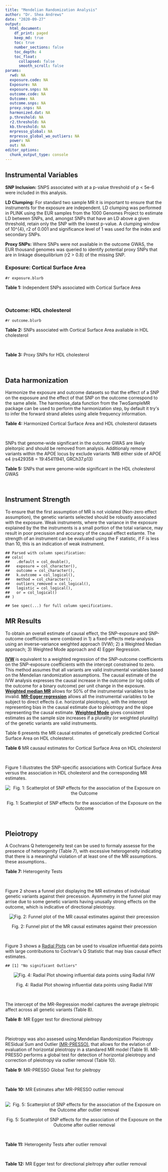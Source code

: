 ```yaml
---
title: "Mendelian Randomization Analysis"
author: "Dr. Shea Andrews"
date: "2020-09-27"
output:
  html_document:
    df_print: paged
    keep_md: true
    toc: true
    number_sections: false
    toc_depth: 4
    toc_float:
      collapsed: false
      smooth_scroll: false
params:
  rwd: NA
  exposure.code: NA
  Exposure: NA
  exposure.snps: NA
  outcome.code: NA
  Outcome: NA
  outcome.snps: NA
  proxy.snps: NA
  harmonized.dat: NA
  p.threshold: NA
  r2.threshold: NA
  kb.threshold: NA
  mrpresso_global: NA
  mrpresso_global_wo_outliers: NA
  power: NA
  out: NA
editor_options:
  chunk_output_type: console
---
```







## Instrumental Variables
**SNP Inclusion:** SNPS associated with at a p-value threshold of p < 5e-6 were included in this analysis.
<br>

**LD Clumping:** For standard two sample MR it is important to ensure that the instruments for the exposure are independent. LD clumping was performed in PLINK using the EUR samples from the 1000 Genomes Project to estimate LD between SNPs, and, amongst SNPs that have an LD above a given threshold, retain only the SNP with the lowest p-value. A clumping window of 10^{4}, r2 of 0.001 and significance level of 1 was used for the index and secondary SNPs.
<br>

**Proxy SNPs:** Where SNPs were not available in the outcome GWAS, the EUR thousand genomes was queried to identify potential proxy SNPs that are in linkage disequilibrium (r2 > 0.8) of the missing SNP.
<br>

### Exposure: Cortical Surface Area
`#r exposure.blurb`
<br>

**Table 1:** Independent SNPs associated with Cortical Surface Area
<div data-pagedtable="false">
  <script data-pagedtable-source type="application/json">
{"columns":[{"label":["SNP"],"name":[1],"type":["chr"],"align":["left"]},{"label":["CHROM"],"name":[2],"type":["dbl"],"align":["right"]},{"label":["POS"],"name":[3],"type":["dbl"],"align":["right"]},{"label":["REF"],"name":[4],"type":["chr"],"align":["left"]},{"label":["ALT"],"name":[5],"type":["chr"],"align":["left"]},{"label":["AF"],"name":[6],"type":["dbl"],"align":["right"]},{"label":["BETA"],"name":[7],"type":["dbl"],"align":["right"]},{"label":["SE"],"name":[8],"type":["dbl"],"align":["right"]},{"label":["Z"],"name":[9],"type":["dbl"],"align":["right"]},{"label":["P"],"name":[10],"type":["dbl"],"align":["right"]},{"label":["N"],"name":[11],"type":["dbl"],"align":["right"]},{"label":["TRAIT"],"name":[12],"type":["chr"],"align":["left"]}],"data":[{"1":"rs2490556","2":"1","3":"2021284","4":"T","5":"A","6":"0.3155","7":"583.9623","8":"122.1531","9":"4.780577","10":"1.748e-06","11":"32068","12":"Cortical_Surface_Area"},{"1":"rs4846200","2":"1","3":"9752648","4":"C","5":"T","6":"0.4191","7":"628.7473","8":"124.9738","9":"5.031033","10":"4.878e-07","11":"32068","12":"Cortical_Surface_Area"},{"1":"rs499688","2":"1","3":"61396649","4":"T","5":"C","6":"0.3482","7":"-583.8940","8":"123.5536","9":"-4.725840","10":"2.292e-06","11":"31582","12":"Cortical_Surface_Area"},{"1":"rs6673449","2":"1","3":"160043698","4":"A","5":"G","6":"0.5681","7":"-552.9050","8":"110.5323","9":"-5.002200","10":"5.668e-07","11":"32176","12":"Cortical_Surface_Area"},{"1":"rs12137969","2":"1","3":"242289357","4":"G","5":"A","6":"0.2412","7":"-585.5512","8":"128.0273","9":"-4.573643","10":"4.793e-06","11":"32176","12":"Cortical_Surface_Area"},{"1":"rs10927043","2":"1","3":"243762208","4":"C","5":"T","6":"0.1826","7":"719.0735","8":"141.2684","9":"5.090123","10":"3.578e-07","11":"32176","12":"Cortical_Surface_Area"},{"1":"rs57415181","2":"2","3":"48707841","4":"G","5":"C","6":"0.1447","7":"-834.6022","8":"159.4070","9":"-5.235668","10":"1.644e-07","11":"32176","12":"Cortical_Surface_Area"},{"1":"rs10496091","2":"2","3":"61482261","4":"G","5":"A","6":"0.2777","7":"-642.6331","8":"121.0228","9":"-5.310017","10":"1.096e-07","11":"32176","12":"Cortical_Surface_Area"},{"1":"rs12630663","2":"3","3":"28007315","4":"T","5":"C","6":"0.4117","7":"632.8110","8":"111.2125","9":"5.690110","10":"1.270e-08","11":"32176","12":"Cortical_Surface_Area"},{"1":"rs34464850","2":"3","3":"141721762","4":"G","5":"C","6":"0.1534","7":"1233.1854","8":"152.7201","9":"8.074807","10":"6.758e-16","11":"31984","12":"Cortical_Surface_Area"},{"1":"rs11938781","2":"4","3":"17924734","4":"T","5":"C","6":"0.1648","7":"-719.1710","8":"150.5519","9":"-4.776900","10":"1.780e-06","11":"32176","12":"Cortical_Surface_Area"},{"1":"rs10029872","2":"4","3":"40350763","4":"T","5":"C","6":"0.5251","7":"508.7590","8":"109.6122","9":"4.641440","10":"3.460e-06","11":"32176","12":"Cortical_Surface_Area"},{"1":"rs2301718","2":"4","3":"106009763","4":"G","5":"A","6":"0.2269","7":"737.2212","8":"132.3556","9":"5.570004","10":"2.547e-08","11":"32176","12":"Cortical_Surface_Area"},{"1":"rs386424","2":"5","3":"81092787","4":"T","5":"G","6":"0.3008","7":"656.5430","8":"120.0422","9":"5.469270","10":"4.519e-08","11":"32176","12":"Cortical_Surface_Area"},{"1":"rs7715167","2":"5","3":"170778824","4":"T","5":"C","6":"0.6143","7":"662.7540","8":"119.1375","9":"5.562930","10":"2.653e-08","11":"32068","12":"Cortical_Surface_Area"},{"1":"rs2802295","2":"6","3":"108926496","4":"A","5":"G","6":"0.6207","7":"714.5850","8":"112.9897","9":"6.324340","10":"2.543e-10","11":"32176","12":"Cortical_Surface_Area"},{"1":"rs11759026","2":"6","3":"126792095","4":"A","5":"G","6":"0.2376","7":"1301.5200","8":"134.6156","9":"9.668420","10":"4.106e-22","11":"31907","12":"Cortical_Surface_Area"},{"1":"rs139849708","2":"6","3":"127369230","4":"T","5":"C","6":"0.0297","7":"-2237.8300","8":"422.1224","9":"-5.301370","10":"1.149e-07","11":"22951","12":"Cortical_Surface_Area"},{"1":"rs6463758","2":"7","3":"8117636","4":"A","5":"G","6":"0.5382","7":"560.9860","8":"112.3815","9":"4.991800","10":"5.982e-07","11":"32176","12":"Cortical_Surface_Area"},{"1":"rs149352678","2":"7","3":"54920906","4":"C","5":"T","6":"0.0991","7":"967.7266","8":"191.5244","9":"5.052759","10":"4.355e-07","11":"32176","12":"Cortical_Surface_Area"},{"1":"rs42035","2":"7","3":"92239531","4":"A","5":"G","6":"0.2454","7":"-610.3230","8":"127.8222","9":"-4.774780","10":"1.799e-06","11":"32176","12":"Cortical_Surface_Area"},{"1":"rs41563","2":"7","3":"104852654","4":"G","5":"A","6":"0.3385","7":"586.6639","8":"116.3776","9":"5.041038","10":"4.630e-07","11":"32176","12":"Cortical_Surface_Area"},{"1":"rs10251751","2":"7","3":"156021770","4":"C","5":"T","6":"0.6639","7":"538.0782","8":"116.0343","9":"4.637234","10":"3.531e-06","11":"32176","12":"Cortical_Surface_Area"},{"1":"rs76650567","2":"8","3":"78242034","4":"C","5":"T","6":"0.0870","7":"-902.8657","8":"194.8981","9":"-4.632501","10":"3.613e-06","11":"32176","12":"Cortical_Surface_Area"},{"1":"rs66702753","2":"9","3":"103010947","4":"A","5":"C","6":"0.2493","7":"-593.2390","8":"128.8921","9":"-4.602600","10":"4.172e-06","11":"32176","12":"Cortical_Surface_Area"},{"1":"rs10817864","2":"9","3":"118968579","4":"C","5":"T","6":"0.5739","7":"531.0956","8":"111.2505","9":"4.773872","10":"1.807e-06","11":"32176","12":"Cortical_Surface_Area"},{"1":"rs12357321","2":"10","3":"21790476","4":"G","5":"A","6":"0.3206","7":"-698.7452","8":"119.6461","9":"-5.840100","10":"5.217e-09","11":"32176","12":"Cortical_Surface_Area"},{"1":"rs1628768","2":"10","3":"105012994","4":"T","5":"C","6":"0.2386","7":"972.9780","8":"132.0048","9":"7.370780","10":"1.696e-13","11":"32176","12":"Cortical_Surface_Area"},{"1":"rs17543864","2":"11","3":"92556100","4":"G","5":"A","6":"0.3264","7":"-623.9150","8":"116.9886","9":"-5.333126","10":"9.654e-08","11":"32176","12":"Cortical_Surface_Area"},{"1":"rs3217901","2":"12","3":"4405389","4":"A","5":"G","6":"0.4221","7":"593.5960","8":"114.7165","9":"5.174460","10":"2.286e-07","11":"32176","12":"Cortical_Surface_Area"},{"1":"rs2066827","2":"12","3":"12871099","4":"T","5":"G","6":"0.2333","7":"-862.4130","8":"159.9581","9":"-5.391500","10":"6.987e-08","11":"24138","12":"Cortical_Surface_Area"},{"1":"rs7975351","2":"12","3":"53902190","4":"G","5":"A","6":"0.4740","7":"611.0487","8":"113.5536","9":"5.381148","10":"7.401e-08","11":"31319","12":"Cortical_Surface_Area"},{"1":"rs10876864","2":"12","3":"56401085","4":"G","5":"A","6":"0.5774","7":"-628.5901","8":"112.6859","9":"-5.578250","10":"2.430e-08","11":"31319","12":"Cortical_Surface_Area"},{"1":"rs10878349","2":"12","3":"66327632","4":"A","5":"G","6":"0.5100","7":"-1039.9900","8":"110.4866","9":"-9.412850","10":"4.829e-21","11":"32176","12":"Cortical_Surface_Area"},{"1":"rs35227403","2":"12","3":"68216239","4":"T","5":"A","6":"0.0588","7":"-1271.7821","8":"253.6458","9":"-5.014008","10":"5.331e-07","11":"32176","12":"Cortical_Surface_Area"},{"1":"rs111855983","2":"12","3":"80052550","4":"T","5":"C","6":"0.1319","7":"-818.6420","8":"177.5492","9":"-4.610790","10":"4.011e-06","11":"28185","12":"Cortical_Surface_Area"},{"1":"rs2195243","2":"12","3":"102922986","4":"G","5":"C","6":"0.2196","7":"-769.2254","8":"142.2462","9":"-5.407704","10":"6.384e-08","11":"29708","12":"Cortical_Surface_Area"},{"1":"rs34011931","2":"13","3":"111077516","4":"A","5":"G","6":"0.3280","7":"538.2090","8":"117.7182","9":"4.572010","10":"4.831e-06","11":"32176","12":"Cortical_Surface_Area"},{"1":"rs6572878","2":"14","3":"23435333","4":"T","5":"C","6":"0.3997","7":"-574.9920","8":"113.9565","9":"-5.045710","10":"4.518e-07","11":"31790","12":"Cortical_Surface_Area"},{"1":"rs76801057","2":"14","3":"99728448","4":"C","5":"T","6":"0.0263","7":"2036.7834","8":"429.5486","9":"4.741683","10":"2.119e-06","11":"23846","12":"Cortical_Surface_Area"},{"1":"rs4265798","2":"16","3":"70636616","4":"T","5":"A","6":"0.9332","7":"-1221.0588","8":"263.6357","9":"-4.631614","10":"3.628e-06","11":"30025","12":"Cortical_Surface_Area"},{"1":"rs7207463","2":"17","3":"16004259","4":"A","5":"G","6":"0.5620","7":"-519.7640","8":"110.5676","9":"-4.700870","10":"2.591e-06","11":"32176","12":"Cortical_Surface_Area"},{"1":"rs6505216","2":"17","3":"29206421","4":"G","5":"T","6":"0.2375","7":"652.8106","8":"142.8638","9":"4.569461","10":"4.890e-06","11":"31430","12":"Cortical_Surface_Area"},{"1":"rs79600142","2":"17","3":"43897722","4":"T","5":"C","6":"0.2198","7":"-1696.8300","8":"143.2730","9":"-11.843300","10":"2.331e-32","11":"29435","12":"Cortical_Surface_Area"},{"1":"rs12452834","2":"17","3":"47111739","4":"C","5":"T","6":"0.3329","7":"-626.4308","8":"123.5899","9":"-5.068625","10":"4.007e-07","11":"30867","12":"Cortical_Surface_Area"},{"1":"rs1791513","2":"18","3":"22135429","4":"A","5":"G","6":"0.5263","7":"-502.3000","8":"109.5062","9":"-4.586950","10":"4.498e-06","11":"32176","12":"Cortical_Surface_Area"},{"1":"rs743038","2":"22","3":"50884075","4":"C","5":"T","6":"0.5560","7":"-532.1045","8":"115.3983","9":"-4.611025","10":"4.007e-06","11":"31216","12":"Cortical_Surface_Area"}],"options":{"columns":{"min":{},"max":[10]},"rows":{"min":[10],"max":[10]},"pages":{}}}
  </script>
</div>
<br>

### Outcome: HDL cholesterol
`#r outcome.blurb`
<br>

**Table 2:** SNPs associated with Cortical Surface Area avaliable in HDL cholesterol
<div data-pagedtable="false">
  <script data-pagedtable-source type="application/json">
{"columns":[{"label":["SNP"],"name":[1],"type":["chr"],"align":["left"]},{"label":["CHROM"],"name":[2],"type":["dbl"],"align":["right"]},{"label":["POS"],"name":[3],"type":["dbl"],"align":["right"]},{"label":["REF"],"name":[4],"type":["chr"],"align":["left"]},{"label":["ALT"],"name":[5],"type":["chr"],"align":["left"]},{"label":["AF"],"name":[6],"type":["dbl"],"align":["right"]},{"label":["BETA"],"name":[7],"type":["dbl"],"align":["right"]},{"label":["SE"],"name":[8],"type":["dbl"],"align":["right"]},{"label":["Z"],"name":[9],"type":["dbl"],"align":["right"]},{"label":["P"],"name":[10],"type":["dbl"],"align":["right"]},{"label":["N"],"name":[11],"type":["dbl"],"align":["right"]},{"label":["TRAIT"],"name":[12],"type":["chr"],"align":["left"]}],"data":[{"1":"rs499688","2":"1","3":"61396649","4":"T","5":"C","6":"0.444283","7":"0.0098","8":"0.0063","9":"1.5555556","10":"0.14670","11":"94311.0","12":"HDL_Cholesterol"},{"1":"rs10496091","2":"2","3":"61482261","4":"G","5":"A","6":"0.332062","7":"0.0094","8":"0.0037","9":"2.5405405","10":"0.02301","11":"187109.1","12":"HDL_Cholesterol"},{"1":"rs12630663","2":"3","3":"28007315","4":"T","5":"C","6":"0.374819","7":"0.0022","8":"0.0049","9":"0.4489796","10":"0.89800","11":"94311.0","12":"HDL_Cholesterol"},{"1":"rs11938781","2":"4","3":"17924734","4":"T","5":"C","6":"0.136892","7":"-0.0184","8":"0.0067","9":"-2.7462700","10":"0.04103","11":"92696.0","12":"HDL_Cholesterol"},{"1":"rs10029872","2":"4","3":"40350763","4":"T","5":"C","6":"0.529112","7":"-0.0015","8":"0.0048","9":"-0.3125000","10":"0.98020","11":"91244.0","12":"HDL_Cholesterol"},{"1":"rs2301718","2":"4","3":"106009763","4":"G","5":"A","6":"0.281329","7":"-0.0062","8":"0.0056","9":"-1.1071400","10":"0.70180","11":"94232.0","12":"HDL_Cholesterol"},{"1":"rs386424","2":"5","3":"81092787","4":"T","5":"G","6":"0.354704","7":"0.0057","8":"0.0052","9":"1.0961538","10":"0.15870","11":"94311.0","12":"HDL_Cholesterol"},{"1":"rs7715167","2":"5","3":"170778824","4":"T","5":"C","6":"0.649726","7":"0.0045","8":"0.0053","9":"0.8490566","10":"0.27750","11":"94311.0","12":"HDL_Cholesterol"},{"1":"rs41563","2":"7","3":"104852654","4":"G","5":"A","6":"0.311571","7":"-0.0080","8":"0.0050","9":"-1.6000000","10":"0.09655","11":"94311.0","12":"HDL_Cholesterol"},{"1":"rs10817864","2":"9","3":"118968579","4":"C","5":"T","6":"0.629670","7":"0.0059","8":"0.0051","9":"1.1568627","10":"0.17770","11":"86442.0","12":"HDL_Cholesterol"},{"1":"rs12357321","2":"10","3":"21790476","4":"G","5":"A","6":"0.305707","7":"-0.0069","8":"0.0053","9":"-1.3018900","10":"0.17000","11":"94311.0","12":"HDL_Cholesterol"},{"1":"rs17543864","2":"11","3":"92556100","4":"G","5":"A","6":"0.308642","7":"-0.0036","8":"0.0052","9":"-0.6923080","10":"0.33230","11":"94311.0","12":"HDL_Cholesterol"},{"1":"rs3217901","2":"12","3":"4405389","4":"A","5":"G","6":"0.412214","7":"0.0006","8":"0.0051","9":"0.1176471","10":"0.75560","11":"94311.0","12":"HDL_Cholesterol"},{"1":"rs2066827","2":"12","3":"12871099","4":"T","5":"G","6":"0.208757","7":"-0.0046","8":"0.0088","9":"-0.5227270","10":"0.90250","11":"81189.0","12":"HDL_Cholesterol"},{"1":"rs10876864","2":"12","3":"56401085","4":"G","5":"A","6":"0.610867","7":"-0.0050","8":"0.0048","9":"-1.0416700","10":"0.12670","11":"94311.0","12":"HDL_Cholesterol"},{"1":"rs2195243","2":"12","3":"102922986","4":"G","5":"C","6":"0.222343","7":"0.0039","8":"0.0043","9":"0.9069767","10":"0.33950","11":"183824.0","12":"HDL_Cholesterol"},{"1":"rs7207463","2":"17","3":"16004259","4":"A","5":"G","6":"0.557392","7":"0.0062","8":"0.0049","9":"1.2653061","10":"0.28870","11":"89542.0","12":"HDL_Cholesterol"},{"1":"rs2490556","2":"NA","3":"NA","4":"NA","5":"NA","6":"NA","7":"NA","8":"NA","9":"NA","10":"NA","11":"NA","12":"NA"},{"1":"rs4846200","2":"NA","3":"NA","4":"NA","5":"NA","6":"NA","7":"NA","8":"NA","9":"NA","10":"NA","11":"NA","12":"NA"},{"1":"rs6673449","2":"NA","3":"NA","4":"NA","5":"NA","6":"NA","7":"NA","8":"NA","9":"NA","10":"NA","11":"NA","12":"NA"},{"1":"rs12137969","2":"NA","3":"NA","4":"NA","5":"NA","6":"NA","7":"NA","8":"NA","9":"NA","10":"NA","11":"NA","12":"NA"},{"1":"rs10927043","2":"NA","3":"NA","4":"NA","5":"NA","6":"NA","7":"NA","8":"NA","9":"NA","10":"NA","11":"NA","12":"NA"},{"1":"rs57415181","2":"NA","3":"NA","4":"NA","5":"NA","6":"NA","7":"NA","8":"NA","9":"NA","10":"NA","11":"NA","12":"NA"},{"1":"rs34464850","2":"NA","3":"NA","4":"NA","5":"NA","6":"NA","7":"NA","8":"NA","9":"NA","10":"NA","11":"NA","12":"NA"},{"1":"rs2802295","2":"NA","3":"NA","4":"NA","5":"NA","6":"NA","7":"NA","8":"NA","9":"NA","10":"NA","11":"NA","12":"NA"},{"1":"rs11759026","2":"NA","3":"NA","4":"NA","5":"NA","6":"NA","7":"NA","8":"NA","9":"NA","10":"NA","11":"NA","12":"NA"},{"1":"rs139849708","2":"NA","3":"NA","4":"NA","5":"NA","6":"NA","7":"NA","8":"NA","9":"NA","10":"NA","11":"NA","12":"NA"},{"1":"rs6463758","2":"NA","3":"NA","4":"NA","5":"NA","6":"NA","7":"NA","8":"NA","9":"NA","10":"NA","11":"NA","12":"NA"},{"1":"rs149352678","2":"NA","3":"NA","4":"NA","5":"NA","6":"NA","7":"NA","8":"NA","9":"NA","10":"NA","11":"NA","12":"NA"},{"1":"rs42035","2":"NA","3":"NA","4":"NA","5":"NA","6":"NA","7":"NA","8":"NA","9":"NA","10":"NA","11":"NA","12":"NA"},{"1":"rs10251751","2":"NA","3":"NA","4":"NA","5":"NA","6":"NA","7":"NA","8":"NA","9":"NA","10":"NA","11":"NA","12":"NA"},{"1":"rs76650567","2":"NA","3":"NA","4":"NA","5":"NA","6":"NA","7":"NA","8":"NA","9":"NA","10":"NA","11":"NA","12":"NA"},{"1":"rs66702753","2":"NA","3":"NA","4":"NA","5":"NA","6":"NA","7":"NA","8":"NA","9":"NA","10":"NA","11":"NA","12":"NA"},{"1":"rs1628768","2":"NA","3":"NA","4":"NA","5":"NA","6":"NA","7":"NA","8":"NA","9":"NA","10":"NA","11":"NA","12":"NA"},{"1":"rs7975351","2":"NA","3":"NA","4":"NA","5":"NA","6":"NA","7":"NA","8":"NA","9":"NA","10":"NA","11":"NA","12":"NA"},{"1":"rs10878349","2":"NA","3":"NA","4":"NA","5":"NA","6":"NA","7":"NA","8":"NA","9":"NA","10":"NA","11":"NA","12":"NA"},{"1":"rs35227403","2":"NA","3":"NA","4":"NA","5":"NA","6":"NA","7":"NA","8":"NA","9":"NA","10":"NA","11":"NA","12":"NA"},{"1":"rs111855983","2":"NA","3":"NA","4":"NA","5":"NA","6":"NA","7":"NA","8":"NA","9":"NA","10":"NA","11":"NA","12":"NA"},{"1":"rs34011931","2":"NA","3":"NA","4":"NA","5":"NA","6":"NA","7":"NA","8":"NA","9":"NA","10":"NA","11":"NA","12":"NA"},{"1":"rs6572878","2":"NA","3":"NA","4":"NA","5":"NA","6":"NA","7":"NA","8":"NA","9":"NA","10":"NA","11":"NA","12":"NA"},{"1":"rs76801057","2":"NA","3":"NA","4":"NA","5":"NA","6":"NA","7":"NA","8":"NA","9":"NA","10":"NA","11":"NA","12":"NA"},{"1":"rs4265798","2":"NA","3":"NA","4":"NA","5":"NA","6":"NA","7":"NA","8":"NA","9":"NA","10":"NA","11":"NA","12":"NA"},{"1":"rs6505216","2":"NA","3":"NA","4":"NA","5":"NA","6":"NA","7":"NA","8":"NA","9":"NA","10":"NA","11":"NA","12":"NA"},{"1":"rs79600142","2":"NA","3":"NA","4":"NA","5":"NA","6":"NA","7":"NA","8":"NA","9":"NA","10":"NA","11":"NA","12":"NA"},{"1":"rs12452834","2":"NA","3":"NA","4":"NA","5":"NA","6":"NA","7":"NA","8":"NA","9":"NA","10":"NA","11":"NA","12":"NA"},{"1":"rs1791513","2":"NA","3":"NA","4":"NA","5":"NA","6":"NA","7":"NA","8":"NA","9":"NA","10":"NA","11":"NA","12":"NA"},{"1":"rs743038","2":"NA","3":"NA","4":"NA","5":"NA","6":"NA","7":"NA","8":"NA","9":"NA","10":"NA","11":"NA","12":"NA"}],"options":{"columns":{"min":{},"max":[10]},"rows":{"min":[10],"max":[10]},"pages":{}}}
  </script>
</div>
<br>

**Table 3:** Proxy SNPs for HDL cholesterol
<div data-pagedtable="false">
  <script data-pagedtable-source type="application/json">
{"columns":[{"label":["target_snp"],"name":[1],"type":["chr"],"align":["left"]},{"label":["proxy_snp"],"name":[2],"type":["chr"],"align":["left"]},{"label":["ld.r2"],"name":[3],"type":["dbl"],"align":["right"]},{"label":["Dprime"],"name":[4],"type":["dbl"],"align":["right"]},{"label":["PHASE"],"name":[5],"type":["chr"],"align":["left"]},{"label":["X12"],"name":[6],"type":["lgl"],"align":["right"]},{"label":["CHROM"],"name":[7],"type":["dbl"],"align":["right"]},{"label":["POS"],"name":[8],"type":["dbl"],"align":["right"]},{"label":["REF.proxy"],"name":[9],"type":["chr"],"align":["left"]},{"label":["ALT.proxy"],"name":[10],"type":["chr"],"align":["left"]},{"label":["AF"],"name":[11],"type":["dbl"],"align":["right"]},{"label":["BETA"],"name":[12],"type":["dbl"],"align":["right"]},{"label":["SE"],"name":[13],"type":["dbl"],"align":["right"]},{"label":["Z"],"name":[14],"type":["dbl"],"align":["right"]},{"label":["P"],"name":[15],"type":["dbl"],"align":["right"]},{"label":["N"],"name":[16],"type":["dbl"],"align":["right"]},{"label":["TRAIT"],"name":[17],"type":["chr"],"align":["left"]},{"label":["ref"],"name":[18],"type":["chr"],"align":["left"]},{"label":["ref.proxy"],"name":[19],"type":["chr"],"align":["left"]},{"label":["alt"],"name":[20],"type":["chr"],"align":["left"]},{"label":["alt.proxy"],"name":[21],"type":["chr"],"align":["left"]},{"label":["ALT"],"name":[22],"type":["chr"],"align":["left"]},{"label":["REF"],"name":[23],"type":["chr"],"align":["left"]},{"label":["proxy.outcome"],"name":[24],"type":["lgl"],"align":["right"]}],"data":[{"1":"rs6673449","2":"rs1321649","3":"0.814482","4":"1.000000","5":"AA/GG","6":"NA","7":"1","8":"160045972","9":"A","10":"G","11":"0.5012720","12":"-0.0043","13":"0.0048","14":"-0.89583300","15":"0.24150","16":"94311.00","17":"HDL_Cholesterol","18":"A","19":"A","20":"G","21":"G","22":"G","23":"A","24":"TRUE"},{"1":"rs10927043","2":"rs2291410","3":"0.981133","4":"1.000000","5":"TA/CC","6":"NA","7":"1","8":"243716654","9":"A","10":"C","11":"0.8154460","12":"0.0055","13":"0.0061","14":"0.90163934","15":"0.46560","16":"94311.00","17":"HDL_Cholesterol","18":"T","19":"A","20":"C","21":"C","22":"C","23":"T","24":"TRUE"},{"1":"rs34464850","2":"rs2271386","3":"1.000000","4":"1.000000","5":"CA/GG","6":"NA","7":"3","8":"141712708","9":"G","10":"A","11":"0.1519450","12":"0.0072","13":"0.0065","14":"1.10769231","15":"0.21400","16":"94309.00","17":"HDL_Cholesterol","18":"C","19":"A","20":"G","21":"G","22":"C","23":"G","24":"TRUE"},{"1":"rs2802295","2":"rs2253310","3":"1.000000","4":"1.000000","5":"AC/GG","6":"NA","7":"6","8":"108888593","9":"C","10":"G","11":"0.5614990","12":"-0.0134","13":"0.0049","14":"-2.73469000","15":"0.01190","16":"91278.00","17":"HDL_Cholesterol","18":"A","19":"C","20":"G","21":"G","22":"G","23":"A","24":"TRUE"},{"1":"rs6463758","2":"rs10253861","3":"0.960689","4":"0.995910","5":"AG/GA","6":"NA","7":"7","8":"8110475","9":"G","10":"A","11":"0.5303310","12":"-0.0002","13":"0.0048","14":"-0.04166670","15":"0.94010","16":"94311.00","17":"HDL_Cholesterol","18":"A","19":"G","20":"G","21":"A","22":"G","23":"A","24":"TRUE"},{"1":"rs42035","2":"rs42041","3":"0.975205","4":"1.000000","5":"GG/AC","6":"NA","7":"7","8":"92246744","9":"C","10":"G","11":"0.2676240","12":"0.0076","13":"0.0055","14":"1.38181818","15":"0.18860","16":"94042.00","17":"HDL_Cholesterol","18":"G","19":"G","20":"A","21":"C","22":"G","23":"A","24":"TRUE"},{"1":"rs76650567","2":"rs12677220","3":"1.000000","4":"1.000000","5":"TT/CC","6":"NA","7":"8","8":"78266342","9":"C","10":"T","11":"0.0966280","12":"0.0146","13":"0.0093","14":"1.56989247","15":"0.34450","16":"94311.00","17":"HDL_Cholesterol","18":"T","19":"T","20":"C","21":"C","22":"T","23":"C","24":"TRUE"},{"1":"rs66702753","2":"rs875522","3":"0.892785","4":"0.994240","5":"CA/AC","6":"NA","7":"9","8":"103044452","9":"C","10":"A","11":"0.2199850","12":"0.0031","13":"0.0054","14":"0.57407407","15":"0.50080","16":"94304.00","17":"HDL_Cholesterol","18":"C","19":"A","20":"A","21":"C","22":"C","23":"A","24":"TRUE"},{"1":"rs1628768","2":"rs6584545","3":"0.973962","4":"0.994692","5":"CA/TT","6":"NA","7":"10","8":"104999266","9":"A","10":"T","11":"0.7905320","12":"0.0022","13":"0.0055","14":"0.40000000","15":"0.75500","16":"92718.94","17":"HDL_Cholesterol","18":"C","19":"A","20":"T","21":"T","22":"T","23":"C","24":"TRUE"},{"1":"rs7975351","2":"rs784567","3":"0.809695","4":"0.947592","5":"AG/GA","6":"NA","7":"12","8":"53894465","9":"G","10":"A","11":"0.4870440","12":"0.0078","13":"0.0049","14":"1.59183673","15":"0.25000","16":"94145.00","17":"HDL_Cholesterol","18":"A","19":"G","20":"G","21":"A","22":"G","23":"A","24":"TRUE"},{"1":"rs10878349","2":"rs1038196","3":"0.996002","4":"1.000000","5":"AG/GC","6":"NA","7":"12","8":"66343400","9":"G","10":"C","11":"0.4679120","12":"0.0000","13":"0.0048","14":"0.00000000","15":"0.93410","16":"94311.00","17":"HDL_Cholesterol","18":"A","19":"G","20":"G","21":"C","22":"G","23":"A","24":"TRUE"},{"1":"rs111855983","2":"rs7308762","3":"1.000000","4":"1.000000","5":"CT/TC","6":"NA","7":"12","8":"79931070","9":"C","10":"T","11":"0.0965167","12":"-0.0109","13":"0.0070","14":"-1.55714000","15":"0.10360","16":"94311.00","17":"HDL_Cholesterol","18":"C","19":"T","20":"T","21":"C","22":"C","23":"T","24":"TRUE"},{"1":"rs34011931","2":"rs4600332","3":"0.842899","4":"0.990060","5":"GA/AG","6":"NA","7":"13","8":"111078872","9":"A","10":"G","11":"0.6460450","12":"-0.0114","13":"0.0051","14":"-2.23529000","15":"0.06898","16":"93339.00","17":"HDL_Cholesterol","18":"G","19":"A","20":"A","21":"G","22":"A","23":"G","24":"TRUE"},{"1":"rs6572878","2":"rs10140304","3":"0.987642","4":"1.000000","5":"CC/TA","6":"NA","7":"14","8":"23443514","9":"A","10":"C","11":"0.3842930","12":"0.0024","13":"0.0050","14":"0.48000000","15":"0.75620","16":"94311.00","17":"HDL_Cholesterol","18":"C","19":"C","20":"T","21":"A","22":"C","23":"T","24":"TRUE"},{"1":"rs4265798","2":"rs3931036","3":"0.861327","4":"0.966216","5":"TG/AA","6":"NA","7":"16","8":"70548297","9":"G","10":"A","11":"0.9399710","12":"-0.0046","13":"0.0101","14":"-0.45544600","15":"0.37210","16":"92780.00","17":"HDL_Cholesterol","18":"T","19":"G","20":"A","21":"A","22":"A","23":"T","24":"TRUE"},{"1":"rs79600142","2":"rs436667","3":"1.000000","4":"1.000000","5":"CT/TC","6":"NA","7":"17","8":"43709415","9":"C","10":"T","11":"0.1467570","12":"0.0005","13":"0.0060","14":"0.08333333","15":"0.53580","16":"91319.00","17":"HDL_Cholesterol","18":"C","19":"T","20":"T","21":"C","22":"C","23":"T","24":"TRUE"},{"1":"rs1791513","2":"rs1791514","3":"0.960988","4":"1.000000","5":"AT/GC","6":"NA","7":"18","8":"22135789","9":"T","10":"C","11":"0.5025410","12":"-0.0089","13":"0.0049","14":"-1.81633000","15":"0.04608","16":"92820.00","17":"HDL_Cholesterol","18":"A","19":"T","20":"G","21":"C","22":"G","23":"A","24":"TRUE"},{"1":"rs2490556","2":"NA","3":"NA","4":"NA","5":"NA","6":"NA","7":"NA","8":"NA","9":"NA","10":"NA","11":"NA","12":"NA","13":"NA","14":"NA","15":"NA","16":"NA","17":"NA","18":"NA","19":"NA","20":"NA","21":"NA","22":"NA","23":"NA","24":"NA"},{"1":"rs4846200","2":"NA","3":"NA","4":"NA","5":"NA","6":"NA","7":"NA","8":"NA","9":"NA","10":"NA","11":"NA","12":"NA","13":"NA","14":"NA","15":"NA","16":"NA","17":"NA","18":"NA","19":"NA","20":"NA","21":"NA","22":"NA","23":"NA","24":"NA"},{"1":"rs12137969","2":"NA","3":"NA","4":"NA","5":"NA","6":"NA","7":"NA","8":"NA","9":"NA","10":"NA","11":"NA","12":"NA","13":"NA","14":"NA","15":"NA","16":"NA","17":"NA","18":"NA","19":"NA","20":"NA","21":"NA","22":"NA","23":"NA","24":"NA"},{"1":"rs57415181","2":"NA","3":"NA","4":"NA","5":"NA","6":"NA","7":"NA","8":"NA","9":"NA","10":"NA","11":"NA","12":"NA","13":"NA","14":"NA","15":"NA","16":"NA","17":"NA","18":"NA","19":"NA","20":"NA","21":"NA","22":"NA","23":"NA","24":"NA"},{"1":"rs11759026","2":"NA","3":"NA","4":"NA","5":"NA","6":"NA","7":"NA","8":"NA","9":"NA","10":"NA","11":"NA","12":"NA","13":"NA","14":"NA","15":"NA","16":"NA","17":"NA","18":"NA","19":"NA","20":"NA","21":"NA","22":"NA","23":"NA","24":"NA"},{"1":"rs139849708","2":"NA","3":"NA","4":"NA","5":"NA","6":"NA","7":"NA","8":"NA","9":"NA","10":"NA","11":"NA","12":"NA","13":"NA","14":"NA","15":"NA","16":"NA","17":"NA","18":"NA","19":"NA","20":"NA","21":"NA","22":"NA","23":"NA","24":"NA"},{"1":"rs149352678","2":"NA","3":"NA","4":"NA","5":"NA","6":"NA","7":"NA","8":"NA","9":"NA","10":"NA","11":"NA","12":"NA","13":"NA","14":"NA","15":"NA","16":"NA","17":"NA","18":"NA","19":"NA","20":"NA","21":"NA","22":"NA","23":"NA","24":"NA"},{"1":"rs10251751","2":"NA","3":"NA","4":"NA","5":"NA","6":"NA","7":"NA","8":"NA","9":"NA","10":"NA","11":"NA","12":"NA","13":"NA","14":"NA","15":"NA","16":"NA","17":"NA","18":"NA","19":"NA","20":"NA","21":"NA","22":"NA","23":"NA","24":"NA"},{"1":"rs35227403","2":"NA","3":"NA","4":"NA","5":"NA","6":"NA","7":"NA","8":"NA","9":"NA","10":"NA","11":"NA","12":"NA","13":"NA","14":"NA","15":"NA","16":"NA","17":"NA","18":"NA","19":"NA","20":"NA","21":"NA","22":"NA","23":"NA","24":"NA"},{"1":"rs76801057","2":"NA","3":"NA","4":"NA","5":"NA","6":"NA","7":"NA","8":"NA","9":"NA","10":"NA","11":"NA","12":"NA","13":"NA","14":"NA","15":"NA","16":"NA","17":"NA","18":"NA","19":"NA","20":"NA","21":"NA","22":"NA","23":"NA","24":"NA"},{"1":"rs6505216","2":"NA","3":"NA","4":"NA","5":"NA","6":"NA","7":"NA","8":"NA","9":"NA","10":"NA","11":"NA","12":"NA","13":"NA","14":"NA","15":"NA","16":"NA","17":"NA","18":"NA","19":"NA","20":"NA","21":"NA","22":"NA","23":"NA","24":"NA"},{"1":"rs12452834","2":"NA","3":"NA","4":"NA","5":"NA","6":"NA","7":"NA","8":"NA","9":"NA","10":"NA","11":"NA","12":"NA","13":"NA","14":"NA","15":"NA","16":"NA","17":"NA","18":"NA","19":"NA","20":"NA","21":"NA","22":"NA","23":"NA","24":"NA"},{"1":"rs743038","2":"NA","3":"NA","4":"NA","5":"NA","6":"NA","7":"NA","8":"NA","9":"NA","10":"NA","11":"NA","12":"NA","13":"NA","14":"NA","15":"NA","16":"NA","17":"NA","18":"NA","19":"NA","20":"NA","21":"NA","22":"NA","23":"NA","24":"NA"}],"options":{"columns":{"min":{},"max":[10]},"rows":{"min":[10],"max":[10]},"pages":{}}}
  </script>
</div>
<br>

## Data harmonization
Harmonize the exposure and outcome datasets so that the effect of a SNP on the exposure and the effect of that SNP on the outcome correspond to the same allele. The harmonise_data function from the TwoSampleMR package can be used to perform the harmonization step, by default it try's to infer the forward strand alleles using allele frequency information.
<br>

**Table 4:** Harmonized Cortical Surface Area and HDL cholesterol datasets
<div data-pagedtable="false">
  <script data-pagedtable-source type="application/json">
{"columns":[{"label":["SNP"],"name":[1],"type":["chr"],"align":["left"]},{"label":["effect_allele.exposure"],"name":[2],"type":["chr"],"align":["left"]},{"label":["other_allele.exposure"],"name":[3],"type":["chr"],"align":["left"]},{"label":["effect_allele.outcome"],"name":[4],"type":["chr"],"align":["left"]},{"label":["other_allele.outcome"],"name":[5],"type":["chr"],"align":["left"]},{"label":["beta.exposure"],"name":[6],"type":["dbl"],"align":["right"]},{"label":["beta.outcome"],"name":[7],"type":["dbl"],"align":["right"]},{"label":["eaf.exposure"],"name":[8],"type":["dbl"],"align":["right"]},{"label":["eaf.outcome"],"name":[9],"type":["dbl"],"align":["right"]},{"label":["remove"],"name":[10],"type":["lgl"],"align":["right"]},{"label":["palindromic"],"name":[11],"type":["lgl"],"align":["right"]},{"label":["ambiguous"],"name":[12],"type":["lgl"],"align":["right"]},{"label":["id.outcome"],"name":[13],"type":["chr"],"align":["left"]},{"label":["chr.outcome"],"name":[14],"type":["dbl"],"align":["right"]},{"label":["pos.outcome"],"name":[15],"type":["dbl"],"align":["right"]},{"label":["se.outcome"],"name":[16],"type":["dbl"],"align":["right"]},{"label":["z.outcome"],"name":[17],"type":["dbl"],"align":["right"]},{"label":["pval.outcome"],"name":[18],"type":["dbl"],"align":["right"]},{"label":["samplesize.outcome"],"name":[19],"type":["dbl"],"align":["right"]},{"label":["outcome"],"name":[20],"type":["chr"],"align":["left"]},{"label":["mr_keep.outcome"],"name":[21],"type":["lgl"],"align":["right"]},{"label":["pval_origin.outcome"],"name":[22],"type":["chr"],"align":["left"]},{"label":["chr.exposure"],"name":[23],"type":["dbl"],"align":["right"]},{"label":["pos.exposure"],"name":[24],"type":["dbl"],"align":["right"]},{"label":["se.exposure"],"name":[25],"type":["dbl"],"align":["right"]},{"label":["z.exposure"],"name":[26],"type":["dbl"],"align":["right"]},{"label":["pval.exposure"],"name":[27],"type":["dbl"],"align":["right"]},{"label":["samplesize.exposure"],"name":[28],"type":["dbl"],"align":["right"]},{"label":["exposure"],"name":[29],"type":["chr"],"align":["left"]},{"label":["mr_keep.exposure"],"name":[30],"type":["lgl"],"align":["right"]},{"label":["pval_origin.exposure"],"name":[31],"type":["chr"],"align":["left"]},{"label":["id.exposure"],"name":[32],"type":["chr"],"align":["left"]},{"label":["action"],"name":[33],"type":["dbl"],"align":["right"]},{"label":["mr_keep"],"name":[34],"type":["lgl"],"align":["right"]},{"label":["pt"],"name":[35],"type":["dbl"],"align":["right"]},{"label":["pleitropy_keep"],"name":[36],"type":["lgl"],"align":["right"]},{"label":["mrpresso_RSSobs"],"name":[37],"type":["dbl"],"align":["right"]},{"label":["mrpresso_pval"],"name":[38],"type":["dbl"],"align":["right"]},{"label":["mrpresso_keep"],"name":[39],"type":["lgl"],"align":["right"]}],"data":[{"1":"rs10029872","2":"C","3":"T","4":"C","5":"T","6":"508.7590","7":"-0.0015","8":"0.5251","9":"0.5291120","10":"FALSE","11":"FALSE","12":"FALSE","13":"tPPuN8","14":"4","15":"40350763","16":"0.0048","17":"-0.31250000","18":"0.98020","19":"91244.00","20":"Willer2013hdl","21":"TRUE","22":"reported","23":"4","24":"40350763","25":"109.6122","26":"4.641440","27":"3.460e-06","28":"32176","29":"Grasby2020surfarea","30":"TRUE","31":"reported","32":"EJC3zk","33":"2","34":"TRUE","35":"5e-06","36":"TRUE","37":"1.585372e-06","38":"1.0000","39":"TRUE"},{"1":"rs10496091","2":"A","3":"G","4":"A","5":"G","6":"-642.6331","7":"0.0094","8":"0.2777","9":"0.3320620","10":"FALSE","11":"FALSE","12":"FALSE","13":"tPPuN8","14":"2","15":"61482261","16":"0.0037","17":"2.54054054","18":"0.02301","19":"187109.10","20":"Willer2013hdl","21":"TRUE","22":"reported","23":"2","24":"61482261","25":"121.0228","26":"-5.310017","27":"1.096e-07","28":"32176","29":"Grasby2020surfarea","30":"TRUE","31":"reported","32":"EJC3zk","33":"2","34":"TRUE","35":"5e-06","36":"TRUE","37":"9.061584e-05","38":"0.3774","39":"TRUE"},{"1":"rs10817864","2":"T","3":"C","4":"T","5":"C","6":"531.0956","7":"0.0059","8":"0.5739","9":"0.6296700","10":"FALSE","11":"FALSE","12":"FALSE","13":"tPPuN8","14":"9","15":"118968579","16":"0.0051","17":"1.15686275","18":"0.17770","19":"86442.00","20":"Willer2013hdl","21":"TRUE","22":"reported","23":"9","24":"118968579","25":"111.2505","26":"4.773872","27":"1.807e-06","28":"32176","29":"Grasby2020surfarea","30":"TRUE","31":"reported","32":"EJC3zk","33":"2","34":"TRUE","35":"5e-06","36":"TRUE","37":"3.946121e-05","38":"1.0000","39":"TRUE"},{"1":"rs10876864","2":"A","3":"G","4":"A","5":"G","6":"-628.5901","7":"-0.0050","8":"0.5774","9":"0.6108670","10":"FALSE","11":"FALSE","12":"FALSE","13":"tPPuN8","14":"12","15":"56401085","16":"0.0048","17":"-1.04167000","18":"0.12670","19":"94311.00","20":"Willer2013hdl","21":"TRUE","22":"reported","23":"12","24":"56401085","25":"112.6859","26":"-5.578250","27":"2.430e-08","28":"31319","29":"Grasby2020surfarea","30":"TRUE","31":"reported","32":"EJC3zk","33":"2","34":"TRUE","35":"5e-06","36":"TRUE","37":"2.995053e-05","38":"1.0000","39":"TRUE"},{"1":"rs10878349","2":"G","3":"A","4":"G","5":"A","6":"-1039.9900","7":"0.0000","8":"0.5100","9":"0.4679120","10":"FALSE","11":"FALSE","12":"FALSE","13":"tPPuN8","14":"12","15":"66343400","16":"0.0048","17":"0.00000000","18":"0.93410","19":"94311.00","20":"Willer2013hdl","21":"TRUE","22":"reported","23":"12","24":"66327632","25":"110.4866","26":"-9.412850","27":"4.829e-21","28":"32176","29":"Grasby2020surfarea","30":"TRUE","31":"reported","32":"EJC3zk","33":"2","34":"TRUE","35":"5e-06","36":"TRUE","37":"3.372793e-07","38":"1.0000","39":"TRUE"},{"1":"rs10927043","2":"T","3":"C","4":"T","5":"C","6":"719.0735","7":"-0.0055","8":"0.1826","9":"0.1845540","10":"FALSE","11":"FALSE","12":"FALSE","13":"tPPuN8","14":"1","15":"243716654","16":"0.0061","17":"0.90163934","18":"0.46560","19":"94311.00","20":"Willer2013hdl","21":"TRUE","22":"reported","23":"1","24":"243762208","25":"141.2684","26":"5.090123","27":"3.578e-07","28":"32176","29":"Grasby2020surfarea","30":"TRUE","31":"reported","32":"EJC3zk","33":"2","34":"TRUE","35":"5e-06","36":"TRUE","37":"2.748555e-05","38":"1.0000","39":"TRUE"},{"1":"rs111855983","2":"C","3":"T","4":"C","5":"T","6":"-818.6420","7":"-0.0109","8":"0.1319","9":"0.0965167","10":"FALSE","11":"FALSE","12":"FALSE","13":"tPPuN8","14":"12","15":"79931070","16":"0.0070","17":"-1.55714000","18":"0.10360","19":"94311.00","20":"Willer2013hdl","21":"TRUE","22":"reported","23":"12","24":"80052550","25":"177.5492","26":"-4.610790","27":"4.011e-06","28":"28185","29":"Grasby2020surfarea","30":"TRUE","31":"reported","32":"EJC3zk","33":"2","34":"TRUE","35":"5e-06","36":"TRUE","37":"1.339184e-04","38":"1.0000","39":"TRUE"},{"1":"rs11938781","2":"C","3":"T","4":"C","5":"T","6":"-719.1710","7":"-0.0184","8":"0.1648","9":"0.1368920","10":"FALSE","11":"FALSE","12":"FALSE","13":"tPPuN8","14":"4","15":"17924734","16":"0.0067","17":"-2.74627000","18":"0.04103","19":"92696.00","20":"Willer2013hdl","21":"TRUE","22":"reported","23":"4","24":"17924734","25":"150.5519","26":"-4.776900","27":"1.780e-06","28":"32176","29":"Grasby2020surfarea","30":"TRUE","31":"reported","32":"EJC3zk","33":"2","34":"TRUE","35":"5e-06","36":"TRUE","37":"3.655122e-04","38":"0.1462","39":"TRUE"},{"1":"rs12357321","2":"A","3":"G","4":"A","5":"G","6":"-698.7452","7":"-0.0069","8":"0.3206","9":"0.3057070","10":"FALSE","11":"FALSE","12":"FALSE","13":"tPPuN8","14":"10","15":"21790476","16":"0.0053","17":"-1.30189000","18":"0.17000","19":"94311.00","20":"Willer2013hdl","21":"TRUE","22":"reported","23":"10","24":"21790476","25":"119.6461","26":"-5.840100","27":"5.217e-09","28":"32176","29":"Grasby2020surfarea","30":"TRUE","31":"reported","32":"EJC3zk","33":"2","34":"TRUE","35":"5e-06","36":"TRUE","37":"5.573309e-05","38":"1.0000","39":"TRUE"},{"1":"rs12630663","2":"C","3":"T","4":"C","5":"T","6":"632.8110","7":"0.0022","8":"0.4117","9":"0.3748190","10":"FALSE","11":"FALSE","12":"FALSE","13":"tPPuN8","14":"3","15":"28007315","16":"0.0049","17":"0.44897959","18":"0.89800","19":"94311.00","20":"Willer2013hdl","21":"TRUE","22":"reported","23":"3","24":"28007315","25":"111.2125","26":"5.690110","27":"1.270e-08","28":"32176","29":"Grasby2020surfarea","30":"TRUE","31":"reported","32":"EJC3zk","33":"2","34":"TRUE","35":"5e-06","36":"TRUE","37":"6.735918e-06","38":"1.0000","39":"TRUE"},{"1":"rs1628768","2":"C","3":"T","4":"C","5":"T","6":"972.9780","7":"-0.0022","8":"0.2386","9":"0.2094680","10":"FALSE","11":"FALSE","12":"FALSE","13":"tPPuN8","14":"10","15":"104999266","16":"0.0055","17":"0.40000000","18":"0.75500","19":"92718.94","20":"Willer2013hdl","21":"TRUE","22":"reported","23":"10","24":"105012994","25":"132.0048","26":"7.370780","27":"1.696e-13","28":"32176","29":"Grasby2020surfarea","30":"TRUE","31":"reported","32":"EJC3zk","33":"2","34":"TRUE","35":"5e-06","36":"TRUE","37":"3.184830e-06","38":"1.0000","39":"TRUE"},{"1":"rs17543864","2":"A","3":"G","4":"A","5":"G","6":"-623.9150","7":"-0.0036","8":"0.3264","9":"0.3086420","10":"FALSE","11":"FALSE","12":"FALSE","13":"tPPuN8","14":"11","15":"92556100","16":"0.0052","17":"-0.69230800","18":"0.33230","19":"94311.00","20":"Willer2013hdl","21":"TRUE","22":"reported","23":"11","24":"92556100","25":"116.9886","26":"-5.333126","27":"9.654e-08","28":"32176","29":"Grasby2020surfarea","30":"TRUE","31":"reported","32":"EJC3zk","33":"2","34":"TRUE","35":"5e-06","36":"TRUE","37":"1.610863e-05","38":"1.0000","39":"TRUE"},{"1":"rs1791513","2":"G","3":"A","4":"G","5":"A","6":"-502.3000","7":"-0.0089","8":"0.5263","9":"0.5025410","10":"FALSE","11":"FALSE","12":"FALSE","13":"tPPuN8","14":"18","15":"22135789","16":"0.0049","17":"-1.81633000","18":"0.04608","19":"92820.00","20":"Willer2013hdl","21":"TRUE","22":"reported","23":"18","24":"22135429","25":"109.5062","26":"-4.586950","27":"4.498e-06","28":"32176","29":"Grasby2020surfarea","30":"TRUE","31":"reported","32":"EJC3zk","33":"2","34":"TRUE","35":"5e-06","36":"TRUE","37":"8.674515e-05","38":"1.0000","39":"TRUE"},{"1":"rs2066827","2":"G","3":"T","4":"G","5":"T","6":"-862.4130","7":"-0.0046","8":"0.2333","9":"0.2087570","10":"FALSE","11":"FALSE","12":"FALSE","13":"tPPuN8","14":"12","15":"12871099","16":"0.0088","17":"-0.52272700","18":"0.90250","19":"81189.00","20":"Willer2013hdl","21":"TRUE","22":"reported","23":"12","24":"12871099","25":"159.9581","26":"-5.391500","27":"6.987e-08","28":"24138","29":"Grasby2020surfarea","30":"TRUE","31":"reported","32":"EJC3zk","33":"2","34":"TRUE","35":"5e-06","36":"TRUE","37":"2.624949e-05","38":"1.0000","39":"TRUE"},{"1":"rs2195243","2":"C","3":"G","4":"C","5":"G","6":"-769.2254","7":"0.0039","8":"0.2196","9":"0.2223430","10":"FALSE","11":"TRUE","12":"FALSE","13":"tPPuN8","14":"12","15":"102922986","16":"0.0043","17":"0.90697674","18":"0.33950","19":"183823.99","20":"Willer2013hdl","21":"TRUE","22":"reported","23":"12","24":"102922986","25":"142.2462","26":"-5.407704","27":"6.384e-08","28":"29708","29":"Grasby2020surfarea","30":"TRUE","31":"reported","32":"EJC3zk","33":"2","34":"TRUE","35":"5e-06","36":"TRUE","37":"1.359951e-05","38":"1.0000","39":"TRUE"},{"1":"rs2301718","2":"A","3":"G","4":"A","5":"G","6":"737.2212","7":"-0.0062","8":"0.2269","9":"0.2813290","10":"FALSE","11":"FALSE","12":"FALSE","13":"tPPuN8","14":"4","15":"106009763","16":"0.0056","17":"-1.10714000","18":"0.70180","19":"94232.00","20":"Willer2013hdl","21":"TRUE","22":"reported","23":"4","24":"106009763","25":"132.3556","26":"5.570004","27":"2.547e-08","28":"32176","29":"Grasby2020surfarea","30":"TRUE","31":"reported","32":"EJC3zk","33":"2","34":"TRUE","35":"5e-06","36":"TRUE","37":"3.578127e-05","38":"1.0000","39":"TRUE"},{"1":"rs2802295","2":"G","3":"A","4":"G","5":"A","6":"714.5850","7":"-0.0134","8":"0.6207","9":"0.5614990","10":"FALSE","11":"FALSE","12":"FALSE","13":"tPPuN8","14":"6","15":"108888593","16":"0.0049","17":"-2.73469000","18":"0.01190","19":"91278.00","20":"Willer2013hdl","21":"TRUE","22":"reported","23":"6","24":"108926496","25":"112.9897","26":"6.324340","27":"2.543e-10","28":"32176","29":"Grasby2020surfarea","30":"TRUE","31":"reported","32":"EJC3zk","33":"2","34":"TRUE","35":"5e-06","36":"TRUE","37":"1.817460e-04","38":"0.1666","39":"TRUE"},{"1":"rs3217901","2":"G","3":"A","4":"G","5":"A","6":"593.5960","7":"0.0006","8":"0.4221","9":"0.4122140","10":"FALSE","11":"FALSE","12":"FALSE","13":"tPPuN8","14":"12","15":"4405389","16":"0.0051","17":"0.11764706","18":"0.75560","19":"94311.00","20":"Willer2013hdl","21":"TRUE","22":"reported","23":"12","24":"4405389","25":"114.7165","26":"5.174460","27":"2.286e-07","28":"32176","29":"Grasby2020surfarea","30":"TRUE","31":"reported","32":"EJC3zk","33":"2","34":"TRUE","35":"5e-06","36":"TRUE","37":"8.588689e-07","38":"1.0000","39":"TRUE"},{"1":"rs34011931","2":"G","3":"A","4":"G","5":"A","6":"538.2090","7":"0.0114","8":"0.3280","9":"0.3539550","10":"FALSE","11":"FALSE","12":"FALSE","13":"tPPuN8","14":"13","15":"111078872","16":"0.0051","17":"-2.23529000","18":"0.06898","19":"93339.00","20":"Willer2013hdl","21":"TRUE","22":"reported","23":"13","24":"111077516","25":"117.7182","26":"4.572010","27":"4.831e-06","28":"32176","29":"Grasby2020surfarea","30":"TRUE","31":"reported","32":"EJC3zk","33":"2","34":"TRUE","35":"5e-06","36":"TRUE","37":"1.412900e-04","38":"0.6698","39":"TRUE"},{"1":"rs34464850","2":"C","3":"G","4":"C","5":"G","6":"1233.1854","7":"0.0072","8":"0.1534","9":"0.1519450","10":"FALSE","11":"TRUE","12":"FALSE","13":"tPPuN8","14":"3","15":"141712708","16":"0.0065","17":"1.10769231","18":"0.21400","19":"94309.00","20":"Willer2013hdl","21":"TRUE","22":"reported","23":"3","24":"141721762","25":"152.7201","26":"8.074807","27":"6.758e-16","28":"31984","29":"Grasby2020surfarea","30":"TRUE","31":"reported","32":"EJC3zk","33":"2","34":"TRUE","35":"5e-06","36":"TRUE","37":"6.902440e-05","38":"1.0000","39":"TRUE"},{"1":"rs386424","2":"G","3":"T","4":"G","5":"T","6":"656.5430","7":"0.0057","8":"0.3008","9":"0.3547040","10":"FALSE","11":"FALSE","12":"FALSE","13":"tPPuN8","14":"5","15":"81092787","16":"0.0052","17":"1.09615385","18":"0.15870","19":"94311.00","20":"Willer2013hdl","21":"TRUE","22":"reported","23":"5","24":"81092787","25":"120.0422","26":"5.469270","27":"4.519e-08","28":"32176","29":"Grasby2020surfarea","30":"TRUE","31":"reported","32":"EJC3zk","33":"2","34":"TRUE","35":"5e-06","36":"TRUE","37":"3.837640e-05","38":"1.0000","39":"TRUE"},{"1":"rs41563","2":"A","3":"G","4":"A","5":"G","6":"586.6639","7":"-0.0080","8":"0.3385","9":"0.3115710","10":"FALSE","11":"FALSE","12":"FALSE","13":"tPPuN8","14":"7","15":"104852654","16":"0.0050","17":"-1.60000000","18":"0.09655","19":"94311.00","20":"Willer2013hdl","21":"TRUE","22":"reported","23":"7","24":"104852654","25":"116.3776","26":"5.041038","27":"4.630e-07","28":"32176","29":"Grasby2020surfarea","30":"TRUE","31":"reported","32":"EJC3zk","33":"2","34":"TRUE","35":"5e-06","36":"TRUE","37":"6.188814e-05","38":"1.0000","39":"TRUE"},{"1":"rs42035","2":"G","3":"A","4":"G","5":"A","6":"-610.3230","7":"0.0076","8":"0.2454","9":"0.2676240","10":"FALSE","11":"FALSE","12":"FALSE","13":"tPPuN8","14":"7","15":"92246744","16":"0.0055","17":"1.38181818","18":"0.18860","19":"94042.00","20":"Willer2013hdl","21":"TRUE","22":"reported","23":"7","24":"92239531","25":"127.8222","26":"-4.774780","27":"1.799e-06","28":"32176","29":"Grasby2020surfarea","30":"TRUE","31":"reported","32":"EJC3zk","33":"2","34":"TRUE","35":"5e-06","36":"TRUE","37":"5.517803e-05","38":"1.0000","39":"TRUE"},{"1":"rs4265798","2":"A","3":"T","4":"A","5":"T","6":"-1221.0588","7":"-0.0046","8":"0.9332","9":"0.9399710","10":"FALSE","11":"TRUE","12":"FALSE","13":"tPPuN8","14":"16","15":"70548297","16":"0.0101","17":"-0.45544600","18":"0.37210","19":"92780.00","20":"Willer2013hdl","21":"TRUE","22":"reported","23":"16","24":"70636616","25":"263.6357","26":"-4.631614","27":"3.628e-06","28":"30025","29":"Grasby2020surfarea","30":"TRUE","31":"reported","32":"EJC3zk","33":"2","34":"TRUE","35":"5e-06","36":"TRUE","37":"2.867188e-05","38":"1.0000","39":"TRUE"},{"1":"rs499688","2":"C","3":"T","4":"C","5":"T","6":"-583.8940","7":"0.0098","8":"0.3482","9":"0.4442830","10":"FALSE","11":"FALSE","12":"FALSE","13":"tPPuN8","14":"1","15":"61396649","16":"0.0063","17":"1.55555556","18":"0.14670","19":"94311.00","20":"Willer2013hdl","21":"TRUE","22":"reported","23":"1","24":"61396649","25":"123.5536","26":"-4.725840","27":"2.292e-06","28":"31582","29":"Grasby2020surfarea","30":"TRUE","31":"reported","32":"EJC3zk","33":"2","34":"TRUE","35":"5e-06","36":"TRUE","37":"9.269983e-05","38":"1.0000","39":"TRUE"},{"1":"rs6463758","2":"G","3":"A","4":"G","5":"A","6":"560.9860","7":"-0.0002","8":"0.5382","9":"0.5303310","10":"FALSE","11":"FALSE","12":"FALSE","13":"tPPuN8","14":"7","15":"8110475","16":"0.0048","17":"-0.04166670","18":"0.94010","19":"94311.00","20":"Willer2013hdl","21":"TRUE","22":"reported","23":"7","24":"8117636","25":"112.3815","26":"4.991800","27":"5.982e-07","28":"32176","29":"Grasby2020surfarea","30":"TRUE","31":"reported","32":"EJC3zk","33":"2","34":"TRUE","35":"5e-06","36":"TRUE","37":"8.486208e-09","38":"1.0000","39":"TRUE"},{"1":"rs6572878","2":"C","3":"T","4":"C","5":"T","6":"-574.9920","7":"0.0024","8":"0.3997","9":"0.3842930","10":"FALSE","11":"FALSE","12":"FALSE","13":"tPPuN8","14":"14","15":"23443514","16":"0.0050","17":"0.48000000","18":"0.75620","19":"94311.00","20":"Willer2013hdl","21":"TRUE","22":"reported","23":"14","24":"23435333","25":"113.9565","26":"-5.045710","27":"4.518e-07","28":"31790","29":"Grasby2020surfarea","30":"TRUE","31":"reported","32":"EJC3zk","33":"2","34":"TRUE","35":"5e-06","36":"TRUE","37":"4.610781e-06","38":"1.0000","39":"TRUE"},{"1":"rs66702753","2":"C","3":"A","4":"C","5":"A","6":"-593.2390","7":"0.0031","8":"0.2493","9":"0.2199850","10":"FALSE","11":"FALSE","12":"FALSE","13":"tPPuN8","14":"9","15":"103044452","16":"0.0054","17":"0.57407407","18":"0.50080","19":"94304.00","20":"Willer2013hdl","21":"TRUE","22":"reported","23":"9","24":"103010947","25":"128.8921","26":"-4.602600","27":"4.172e-06","28":"32176","29":"Grasby2020surfarea","30":"TRUE","31":"reported","32":"EJC3zk","33":"2","34":"TRUE","35":"5e-06","36":"TRUE","37":"8.106653e-06","38":"1.0000","39":"TRUE"},{"1":"rs6673449","2":"G","3":"A","4":"G","5":"A","6":"-552.9050","7":"-0.0043","8":"0.5681","9":"0.5012720","10":"FALSE","11":"FALSE","12":"FALSE","13":"tPPuN8","14":"1","15":"160045972","16":"0.0048","17":"-0.89583300","18":"0.24150","19":"94311.00","20":"Willer2013hdl","21":"TRUE","22":"reported","23":"1","24":"160043698","25":"110.5323","26":"-5.002200","27":"5.668e-07","28":"32176","29":"Grasby2020surfarea","30":"TRUE","31":"reported","32":"EJC3zk","33":"2","34":"TRUE","35":"5e-06","36":"TRUE","37":"2.193700e-05","38":"1.0000","39":"TRUE"},{"1":"rs7207463","2":"G","3":"A","4":"G","5":"A","6":"-519.7640","7":"0.0062","8":"0.5620","9":"0.5573920","10":"FALSE","11":"FALSE","12":"FALSE","13":"tPPuN8","14":"17","15":"16004259","16":"0.0049","17":"1.26530612","18":"0.28870","19":"89542.00","20":"Willer2013hdl","21":"TRUE","22":"reported","23":"17","24":"16004259","25":"110.5676","26":"-4.700870","27":"2.591e-06","28":"32176","29":"Grasby2020surfarea","30":"TRUE","31":"reported","32":"EJC3zk","33":"2","34":"TRUE","35":"5e-06","36":"TRUE","37":"3.645771e-05","38":"1.0000","39":"TRUE"},{"1":"rs76650567","2":"T","3":"C","4":"T","5":"C","6":"-902.8657","7":"0.0146","8":"0.0870","9":"0.0966280","10":"FALSE","11":"FALSE","12":"FALSE","13":"tPPuN8","14":"8","15":"78266342","16":"0.0093","17":"1.56989247","18":"0.34450","19":"94311.00","20":"Willer2013hdl","21":"TRUE","22":"reported","23":"8","24":"78242034","25":"194.8981","26":"-4.632501","27":"3.613e-06","28":"32176","29":"Grasby2020surfarea","30":"TRUE","31":"reported","32":"EJC3zk","33":"2","34":"TRUE","35":"5e-06","36":"TRUE","37":"2.057983e-04","38":"1.0000","39":"TRUE"},{"1":"rs7715167","2":"C","3":"T","4":"C","5":"T","6":"662.7540","7":"0.0045","8":"0.6143","9":"0.6497260","10":"FALSE","11":"FALSE","12":"FALSE","13":"tPPuN8","14":"5","15":"170778824","16":"0.0053","17":"0.84905660","18":"0.27750","19":"94311.00","20":"Willer2013hdl","21":"TRUE","22":"reported","23":"5","24":"170778824","25":"119.1375","26":"5.562930","27":"2.653e-08","28":"32068","29":"Grasby2020surfarea","30":"TRUE","31":"reported","32":"EJC3zk","33":"2","34":"TRUE","35":"5e-06","36":"TRUE","37":"2.464994e-05","38":"1.0000","39":"TRUE"},{"1":"rs79600142","2":"C","3":"T","4":"C","5":"T","6":"-1696.8300","7":"0.0005","8":"0.2198","9":"0.1467570","10":"FALSE","11":"FALSE","12":"FALSE","13":"tPPuN8","14":"17","15":"43709415","16":"0.0060","17":"0.08333333","18":"0.53580","19":"91319.00","20":"Willer2013hdl","21":"TRUE","22":"reported","23":"17","24":"43897722","25":"143.2730","26":"-11.843300","27":"2.331e-32","28":"29435","29":"Grasby2020surfarea","30":"TRUE","31":"reported","32":"EJC3zk","33":"2","34":"TRUE","35":"5e-06","36":"TRUE","37":"1.865612e-07","38":"1.0000","39":"TRUE"},{"1":"rs7975351","2":"A","3":"G","4":"A","5":"G","6":"611.0487","7":"-0.0078","8":"0.4740","9":"0.5129560","10":"FALSE","11":"FALSE","12":"FALSE","13":"tPPuN8","14":"12","15":"53894465","16":"0.0049","17":"1.59183673","18":"0.25000","19":"94145.00","20":"Willer2013hdl","21":"TRUE","22":"reported","23":"12","24":"53902190","25":"113.5536","26":"5.381148","27":"7.401e-08","28":"31319","29":"Grasby2020surfarea","30":"TRUE","31":"reported","32":"EJC3zk","33":"2","34":"TRUE","35":"5e-06","36":"TRUE","37":"5.885323e-05","38":"1.0000","39":"TRUE"}],"options":{"columns":{"min":{},"max":[10]},"rows":{"min":[10],"max":[10]},"pages":{}}}
  </script>
</div>
<br>

SNPs that genome-wide significant in the outcome GWAS are likely pleitorpic and should be removed from analysis. Additionaly remove variants within the APOE locus by exclude variants 1MB either side of APOE e4 (rs429358 = 19:45411941, GRCh37.p13)
<br>


**Table 5:** SNPs that were genome-wide significant in the HDL cholesterol GWAS
<div data-pagedtable="false">
  <script data-pagedtable-source type="application/json">
{"columns":[{"label":["SNP"],"name":[1],"type":["chr"],"align":["left"]},{"label":["chr.outcome"],"name":[2],"type":["dbl"],"align":["right"]},{"label":["pos.outcome"],"name":[3],"type":["dbl"],"align":["right"]},{"label":["pval.exposure"],"name":[4],"type":["dbl"],"align":["right"]},{"label":["pval.outcome"],"name":[5],"type":["dbl"],"align":["right"]}],"data":[],"options":{"columns":{"min":{},"max":[10]},"rows":{"min":[10],"max":[10]},"pages":{}}}
  </script>
</div>
<br>


## Instrument Strength
To ensure that the first assumption of MR is not violated (Non-zero effect assumption), the genetic variants selected should be robustly associated with the exposure. Weak instruments, where the variance in the exposure explained by the the instruments is a small portion of the total variance, may result in poor precission and accuracy of the causal effect estiamte. The strength of an instrument can be evaluated using the F statistic, if F is less than 10, this is an indication of weak instrument.


```
## Parsed with column specification:
## cols(
##   .default = col_double(),
##   exposure = col_character(),
##   outcome = col_character(),
##   k.outcome = col_logical(),
##   method = col_character(),
##   outliers_removed = col_logical(),
##   logistic = col_logical(),
##   or = col_logical()
## )
```

```
## See spec(...) for full column specifications.
```

<div data-pagedtable="false">
  <script data-pagedtable-source type="application/json">
{"columns":[{"label":["outliers_removed"],"name":[1],"type":["lgl"],"align":["right"]},{"label":["pve.exposure"],"name":[2],"type":["dbl"],"align":["right"]},{"label":["F"],"name":[3],"type":["dbl"],"align":["right"]},{"label":["Alpha"],"name":[4],"type":["dbl"],"align":["right"]},{"label":["NCP"],"name":[5],"type":["dbl"],"align":["right"]},{"label":["Power"],"name":[6],"type":["dbl"],"align":["right"]}],"data":[{"1":"FALSE","2":"0.0339247","3":"34.7793","4":"0.05","5":"2.205317e-07","6":"0.05000003"}],"options":{"columns":{"min":{},"max":[10]},"rows":{"min":[10],"max":[10]},"pages":{}}}
  </script>
</div>

##  MR Results
To obtain an overall estimate of causal effect, the SNP-exposure and SNP-outcome coefficients were combined in 1) a fixed-effects meta-analysis using an inverse-variance weighted approach (IVW); 2) a Weighted Median approach; 3) Weighted Mode approach and 4) Egger Regression.


[**IVW**](https://doi.org/10.1002/gepi.21758) is equivalent to a weighted regression of the SNP-outcome coefficients on the SNP-exposure coefficients with the intercept constrained to zero. This method assumes that all variants are valid instrumental variables based on the Mendelian randomization assumptions. The causal estimate of the IVW analysis expresses the causal increase in the outcome (or log odds of the outcome for a binary outcome) per unit change in the exposure. [**Weighted median MR**](https://doi.org/10.1002/gepi.21965) allows for 50% of the instrumental variables to be invalid. [**MR-Egger regression**](https://doi.org/10.1093/ije/dyw220) allows all the instrumental variables to be subject to direct effects (i.e. horizontal pleiotropy), with the intercept representing bias in the causal estimate due to pleiotropy and the slope representing the causal estimate. [**Weighted Mode**](https://doi.org/10.1093/ije/dyx102) gives consistent estimates as the sample size increases if a plurality (or weighted plurality) of the genetic variants are valid instruments.
<br>



Table 6 presents the MR causal estimates of genetically predicted Cortical Surface Area on HDL cholesterol.
<br>

**Table 6** MR causaul estimates for Cortical Surface Area on HDL cholesterol
<div data-pagedtable="false">
  <script data-pagedtable-source type="application/json">
{"columns":[{"label":["id.exposure"],"name":[1],"type":["chr"],"align":["left"]},{"label":["id.outcome"],"name":[2],"type":["chr"],"align":["left"]},{"label":["outcome"],"name":[3],"type":["fctr"],"align":["left"]},{"label":["exposure"],"name":[4],"type":["fctr"],"align":["left"]},{"label":["method"],"name":[5],"type":["fctr"],"align":["left"]},{"label":["nsnp"],"name":[6],"type":["int"],"align":["right"]},{"label":["b"],"name":[7],"type":["dbl"],"align":["right"]},{"label":["se"],"name":[8],"type":["dbl"],"align":["right"]},{"label":["pval"],"name":[9],"type":["dbl"],"align":["right"]}],"data":[{"1":"EJC3zk","2":"tPPuN8","3":"Willer2013hdl","4":"Grasby2020surfarea","5":"Inverse variance weighted (fixed effects)","6":"34","7":"-5.171997e-07","8":"1.254056e-06","9":"0.6800305"},{"1":"EJC3zk","2":"tPPuN8","3":"Willer2013hdl","4":"Grasby2020surfarea","5":"Weighted median","6":"34","7":"-2.325735e-07","8":"1.994523e-06","9":"0.9071722"},{"1":"EJC3zk","2":"tPPuN8","3":"Willer2013hdl","4":"Grasby2020surfarea","5":"Weighted mode","6":"34","7":"5.826715e-07","8":"2.723901e-06","9":"0.8319329"},{"1":"EJC3zk","2":"tPPuN8","3":"Willer2013hdl","4":"Grasby2020surfarea","5":"MR Egger","6":"34","7":"5.671607e-07","8":"5.600057e-06","9":"0.9199620"}],"options":{"columns":{"min":{},"max":[10]},"rows":{"min":[10],"max":[10]},"pages":{}}}
  </script>
</div>
<br>

Figure 1 illustrates the SNP-specific associations with Cortical Surface Area versus the association in HDL cholesterol and the corresponding MR estimates.
<br>

<div class="figure" style="text-align: center">
<img src="/sc/arion/projects/LOAD/shea/Projects/MR_ADPhenome/results/MR_ADbidir/Grasby2020surfarea/Willer2013hdl/Grasby2020surfarea_5e-6_Willer2013hdl_MR_Analaysis_files/figure-html/scatter_plot-1.png" alt="Fig. 1: Scatterplot of SNP effects for the association of the Exposure on the Outcome"  />
<p class="caption">Fig. 1: Scatterplot of SNP effects for the association of the Exposure on the Outcome</p>
</div>
<br>


## Pleiotropy
A Cochrans Q heterogeneity test can be used to formaly assesse for the presence of heterogenity (Table 7), with excessive heterogeneity indicating that there is a meaningful violation of at least one of the MR assumptions.
these assumptions..
<br>

**Table 7:** Heterogenity Tests
<div data-pagedtable="false">
  <script data-pagedtable-source type="application/json">
{"columns":[{"label":["id.exposure"],"name":[1],"type":["chr"],"align":["left"]},{"label":["id.outcome"],"name":[2],"type":["chr"],"align":["left"]},{"label":["outcome"],"name":[3],"type":["fctr"],"align":["left"]},{"label":["exposure"],"name":[4],"type":["fctr"],"align":["left"]},{"label":["method"],"name":[5],"type":["fctr"],"align":["left"]},{"label":["Q"],"name":[6],"type":["dbl"],"align":["right"]},{"label":["Q_df"],"name":[7],"type":["dbl"],"align":["right"]},{"label":["Q_pval"],"name":[8],"type":["dbl"],"align":["right"]}],"data":[{"1":"EJC3zk","2":"tPPuN8","3":"Willer2013hdl","4":"Grasby2020surfarea","5":"MR Egger","6":"58.37175","7":"32","8":"0.002977085"},{"1":"EJC3zk","2":"tPPuN8","3":"Willer2013hdl","4":"Grasby2020surfarea","5":"Inverse variance weighted","6":"58.44702","7":"33","8":"0.004099476"}],"options":{"columns":{"min":{},"max":[10]},"rows":{"min":[10],"max":[10]},"pages":{}}}
  </script>
</div>
<br>

Figure 2 shows a funnel plot displaying the MR estimates of individual genetic variants against their precession. Aysmmetry in the funnel plot may arrise due to some genetic variants having unusally strong effects on the outcome, which is indicative of directional pleiotropy.
<br>

<div class="figure" style="text-align: center">
<img src="/sc/arion/projects/LOAD/shea/Projects/MR_ADPhenome/results/MR_ADbidir/Grasby2020surfarea/Willer2013hdl/Grasby2020surfarea_5e-6_Willer2013hdl_MR_Analaysis_files/figure-html/funnel_plot-1.png" alt="Fig. 2: Funnel plot of the MR causal estimates against their precession"  />
<p class="caption">Fig. 2: Funnel plot of the MR causal estimates against their precession</p>
</div>
<br>

Figure 3 shows a [Radial Plots](https://github.com/WSpiller/RadialMR) can be used to visualize influential data points with large contributions to Cochran's Q Statistic that may bias causal effect estimates.




```
## [1] "No significant Outliers"
```

<div class="figure" style="text-align: center">
<img src="/sc/arion/projects/LOAD/shea/Projects/MR_ADPhenome/results/MR_ADbidir/Grasby2020surfarea/Willer2013hdl/Grasby2020surfarea_5e-6_Willer2013hdl_MR_Analaysis_files/figure-html/Radial_Plot-1.png" alt="Fig. 4: Radial Plot showing influential data points using Radial IVW"  />
<p class="caption">Fig. 4: Radial Plot showing influential data points using Radial IVW</p>
</div>
<br>

The intercept of the MR-Regression model captures the average pleitropic affect across all genetic variants (Table 8).
<br>

**Table 8:** MR Egger test for directional pleitropy
<div data-pagedtable="false">
  <script data-pagedtable-source type="application/json">
{"columns":[{"label":["id.exposure"],"name":[1],"type":["chr"],"align":["left"]},{"label":["id.outcome"],"name":[2],"type":["chr"],"align":["left"]},{"label":["outcome"],"name":[3],"type":["fctr"],"align":["left"]},{"label":["exposure"],"name":[4],"type":["fctr"],"align":["left"]},{"label":["egger_intercept"],"name":[5],"type":["dbl"],"align":["right"]},{"label":["se"],"name":[6],"type":["dbl"],"align":["right"]},{"label":["pval"],"name":[7],"type":["dbl"],"align":["right"]}],"data":[{"1":"EJC3zk","2":"tPPuN8","3":"Willer2013hdl","4":"Grasby2020surfarea","5":"-0.0008261785","6":"0.004066878","7":"0.8403056"}],"options":{"columns":{"min":{},"max":[10]},"rows":{"min":[10],"max":[10]},"pages":{}}}
  </script>
</div>
<br>

Pleiotropy was also assesed using Mendelian Randomization Pleiotropy RESidual Sum and Outlier [(MR-PRESSO)](https://doi.org/10.1038/s41588-018-0099-7), that allows for the evlation of evaluation of horizontal pleiotropy in a standared MR model (Table 9). MR-PRESSO performs a global test for detection of horizontal pleiotropy and correction of pleiotropy via outlier removal (Table 10).
<br>

**Table 9:** MR-PRESSO Global Test for pleitropy
<div data-pagedtable="false">
  <script data-pagedtable-source type="application/json">
{"columns":[{"label":["id.exposure"],"name":[1],"type":["chr"],"align":["left"]},{"label":["id.outcome"],"name":[2],"type":["chr"],"align":["left"]},{"label":["outcome"],"name":[3],"type":["chr"],"align":["left"]},{"label":["exposure"],"name":[4],"type":["chr"],"align":["left"]},{"label":["pt"],"name":[5],"type":["dbl"],"align":["right"]},{"label":["outliers_removed"],"name":[6],"type":["lgl"],"align":["right"]},{"label":["n_outliers"],"name":[7],"type":["dbl"],"align":["right"]},{"label":["RSSobs"],"name":[8],"type":["dbl"],"align":["right"]},{"label":["pval"],"name":[9],"type":["dbl"],"align":["right"]}],"data":[{"1":"EJC3zk","2":"tPPuN8","3":"Willer2013hdl","4":"Grasby2020surfarea","5":"5e-06","6":"FALSE","7":"0","8":"61.57844","9":"0.0047"}],"options":{"columns":{"min":{},"max":[10]},"rows":{"min":[10],"max":[10]},"pages":{}}}
  </script>
</div>
<br>


**Table 10:** MR Estimates after MR-PRESSO outlier removal
<div data-pagedtable="false">
  <script data-pagedtable-source type="application/json">
{"columns":[{"label":["id.exposure"],"name":[1],"type":["fctr"],"align":["left"]},{"label":["id.outcome"],"name":[2],"type":["fctr"],"align":["left"]},{"label":["outcome"],"name":[3],"type":["fctr"],"align":["left"]},{"label":["exposure"],"name":[4],"type":["fctr"],"align":["left"]},{"label":["method"],"name":[5],"type":["fctr"],"align":["left"]},{"label":["nsnp"],"name":[6],"type":["lgl"],"align":["right"]},{"label":["b"],"name":[7],"type":["lgl"],"align":["right"]},{"label":["se"],"name":[8],"type":["lgl"],"align":["right"]},{"label":["pval"],"name":[9],"type":["lgl"],"align":["right"]}],"data":[{"1":"EJC3zk","2":"tPPuN8","3":"Willer2013hdl","4":"Grasby2020surfarea","5":"mrpresso","6":"NA","7":"NA","8":"NA","9":"NA"}],"options":{"columns":{"min":{},"max":[10]},"rows":{"min":[10],"max":[10]},"pages":{}}}
  </script>
</div>
<br>

<div class="figure" style="text-align: center">
<img src="/sc/arion/projects/LOAD/shea/Projects/MR_ADPhenome/results/MR_ADbidir/Grasby2020surfarea/Willer2013hdl/Grasby2020surfarea_5e-6_Willer2013hdl_MR_Analaysis_files/figure-html/scatter_plot_outlier-1.png" alt="Fig. 5: Scatterplot of SNP effects for the association of the Exposure on the Outcome after outlier removal"  />
<p class="caption">Fig. 5: Scatterplot of SNP effects for the association of the Exposure on the Outcome after outlier removal</p>
</div>
<br>

**Table 11:** Heterogenity Tests after outlier removal
<div data-pagedtable="false">
  <script data-pagedtable-source type="application/json">
{"columns":[{"label":["id.exposure"],"name":[1],"type":["fctr"],"align":["left"]},{"label":["id.outcome"],"name":[2],"type":["fctr"],"align":["left"]},{"label":["outcome"],"name":[3],"type":["fctr"],"align":["left"]},{"label":["exposure"],"name":[4],"type":["fctr"],"align":["left"]},{"label":["method"],"name":[5],"type":["fctr"],"align":["left"]},{"label":["Q"],"name":[6],"type":["lgl"],"align":["right"]},{"label":["Q_df"],"name":[7],"type":["lgl"],"align":["right"]},{"label":["Q_pval"],"name":[8],"type":["lgl"],"align":["right"]}],"data":[{"1":"EJC3zk","2":"tPPuN8","3":"Willer2013hdl","4":"Grasby2020surfarea","5":"mrpresso","6":"NA","7":"NA","8":"NA"}],"options":{"columns":{"min":{},"max":[10]},"rows":{"min":[10],"max":[10]},"pages":{}}}
  </script>
</div>
<br>

**Table 12:** MR Egger test for directional pleitropy after outlier removal
<div data-pagedtable="false">
  <script data-pagedtable-source type="application/json">
{"columns":[{"label":["id.exposure"],"name":[1],"type":["fctr"],"align":["left"]},{"label":["id.outcome"],"name":[2],"type":["fctr"],"align":["left"]},{"label":["outcome"],"name":[3],"type":["fctr"],"align":["left"]},{"label":["exposure"],"name":[4],"type":["fctr"],"align":["left"]},{"label":["method"],"name":[5],"type":["fctr"],"align":["left"]},{"label":["egger_intercept"],"name":[6],"type":["lgl"],"align":["right"]},{"label":["se"],"name":[7],"type":["lgl"],"align":["right"]},{"label":["pval"],"name":[8],"type":["lgl"],"align":["right"]}],"data":[{"1":"EJC3zk","2":"tPPuN8","3":"Willer2013hdl","4":"Grasby2020surfarea","5":"mrpresso","6":"NA","7":"NA","8":"NA"}],"options":{"columns":{"min":{},"max":[10]},"rows":{"min":[10],"max":[10]},"pages":{}}}
  </script>
</div>
<br>
